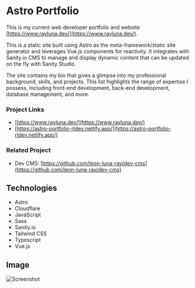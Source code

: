 # Astro Portfolio

This is my current web developer portfolio and website [https://www.rayluna.dev/](https://www.rayluna.dev/).

This is a static site built using Astro as the meta-framework/static site generator and leverages Vue.js components for reactivity. It integrates with Sanity.io CMS to manage and display dynamic content that can be updated on the fly with Sanity Studio.

The site contains my bio that gives a glimpse into my professional background, skills, and projects. This list highlights the range of expertise I possess, including front-end development, back-end development, database management, and more.


### Project Links
- [https://www.rayluna.dev/](https://www.rayluna.dev/)
- [https://astro-portfolio-rldev.netlify.app/](https://astro-portfolio-rldev.netlify.app/)

### Related Project
- Dev CMS: [https://github.com/leon-luna-ray/dev-cms](https://github.com/leon-luna-ray/dev-cms)

## Technologies

- Astro
- Cloudflare
- JavaScript
- Sass
- Sanity.io
- Tailwind CSS
- Typescript
- Vue.js

## Image

![Screenshot](./public/img/astro-portfolio.png)
